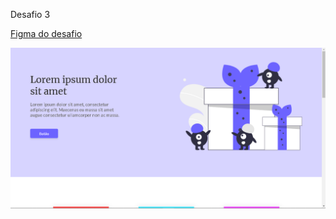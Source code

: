 Desafio 3

[Figma do desafio](https://www.figma.com/file/Yb9IBH56g7T1hdIyZ3BMNO/Desafios---Codel%C3%A2ndia?node-id=3738%3A2)

![Foto do resultado final](Screenshot.png)
